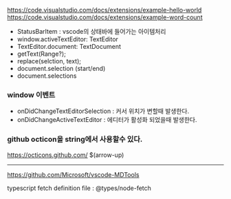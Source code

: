 https://code.visualstudio.com/docs/extensions/example-hello-world
https://code.visualstudio.com/docs/extensions/example-word-count

- StatusBarItem : vscode의 상태바에 들어가는 아이템처리
- window.activeTextEditor: TextEditor
- TextEditor.document: TextDocument
 - getText(Range?);
 - replace(selction, text);
- document.selection (start/end)
- document.selections




### window 이벤트
- onDidChangeTextEditorSelection : 커서 위치가 변할때 발생한다.
- onDidChangeActiveTextEditor : 에디터가 활성화 되었을때 발생한다.

### github octicon을 string에서 사용할수 있다.
https://octicons.github.com/
$(arrow-up)

-----

https://github.com/Microsoft/vscode-MDTools


typescript fetch definition file : @types/node-fetch

